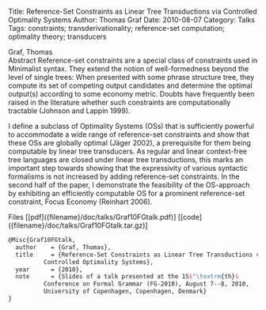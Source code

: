 Title: Reference-Set Constraints as Linear Tree Transductions via Controlled Optimality Systems
Author: Thomas Graf
Date: 2010-08-07
Category: Talks
Tags: constraints; transderivationality; reference-set computation; optimality theory; transducers

<div markdown class="authors">
Graf, Thomas
</div>

<div markdown class="abstract">
<span id="abstract-title">Abstract</span>
Reference-set constraints are a special class of constraints used in Minimalist syntax.
They extend the notion of well-formedness beyond the level of single trees:
When presented with some phrase structure tree, they compute its set of competing output candidates and determine the optimal output(s) according to some economy metric.
Doubts have frequently been raised in the literature whether such constraints are computationally tractable (Johnson and Lappin 1999).

I define a subclass of Optimality Systems (OSs) that is sufficiently powerful to accommodate a wide range of reference-set constraints and show that these OSs are globally optimal (Jäger 2002), a prerequisite for them being computable by linear tree transducers.
As regular and linear context-free tree languages are closed under linear tree transductions, this marks an important step towards showing that the expressivity of various syntactic formalisms is not increased by adding reference-set constraints.
In the second half of the paper, I demonstrate the feasibility of the OS-approach by exhibiting an efficiently computable OS for a prominent reference-set constraint, Focus Economy (Reinhart 2006).
</div>

<div markdown class="files">
<span id="files-title">Files</span>
[[pdf]({filename}/doc/talks/Graf10FGtalk.pdf)]
[[code]({filename}/doc/talks/Graf10FGtalk.tar.gz)]
</div>

~~~latex
@Misc{Graf10FGtalk,
  author	= {Graf, Thomas},
  title		= {Reference-Set Constraints as Linear Tree Transductions via
		  Controlled Optimality Systems},
  year		= {2010},
  note		= {Slides of a talk presented at the 15$^\textrm{th}$
		  Conference on Formal Grammar (FG-2010), August 7--8, 2010,
		  University of Copenhagen, Copenhagen, Denmark}
}
~~~

